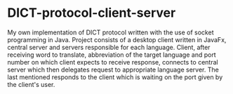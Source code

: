 # DICT-protocol-client-server
My own implementation of DICT protocol written with the use of socket programming in Java.
Project consists of a desktop client written in JavaFx, central server and servers responsible for each language. Client, after receiving word to translate, abbreviation of the target language and port number on which client expects to receive response, connects to central server which then delegates request to appropriate language server. The last mentioned responds to the client which is waiting on the port given by the client's user.
